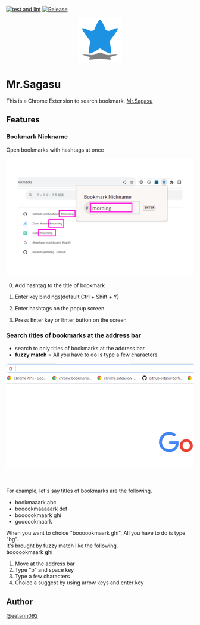 [![test and lint](https://github.com/eetann/mrsagasu/actions/workflows/test.yaml/badge.svg)](https://github.com/eetann/mrsagasu/actions/workflows/test.yaml)
[![Release](https://github.com/eetann/mrsagasu/actions/workflows/release.yaml/badge.svg)](https://github.com/eetann/mrsagasu/actions/workflows/release.yaml)

<p align="center">
  <img src="./public/icons/icon-128x128.png" height="120">
</p>


# Mr.Sagasu
This is a Chrome Extension to search bookmark.
[Mr.Sagasu](https://chrome.google.com/webstore/detail/mrsagasu/kkendaacffjgfnjaolejgaopcoakacpb)


## Features
### Bookmark Nickname
Open bookmarks with hashtags at once

![image](./docs/assets/bookmark-nickname.png)

0. Add hashtag to the title of bookmark

1. Enter key bindings(default Ctrl + Shift + Y)
2. Enter hashtags on the popup screen
3. Press Enter key or Enter button on the screen


### Search titles of bookmarks at the address bar
- search to only titles of bookmarks at the address bar
- **fuzzy match** = All you have to do is type a few characters

![demo](./docs/assets/mrsagasu_demo.gif)  

<br><br>
For example,
let's say titles of bookmarks are the following.

- bookmaaark abc
- booookmaaaaark def
- boooookmaark ghi
- goooookmaark

When you want to choice "boooookmaark ghi", All you have to do is type "bg".  
It's brought by fuzzy match like the following.  
**b**oooookmaark **g**hi  

1. Move at the address bar
2. Type "b" and space key
3. Type a few characters
4. Choice a suggest by using arrow keys and enter key


## Author
[@eetann092](https://twitter.com/eetann092)  
